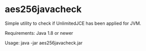 # aes256javacheck
Simple utility to check if UnlimitedJCE has been applied for JVM.

Requirements: Java 1.8 or newer

Usage:
	java -jar aes256javacheck.jar